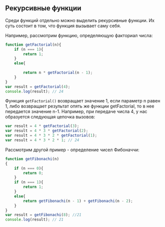 ## Рекурсивные функции

Среди функций отдельно можно выделить рекурсивные функции. Их суть состоит в том, что функция вызывает саму себя.

Например, рассмотрим функцию, определяющую факториал числа:

```js
function getFactorial(n){
	if (n === 1){
        return 1;
    }
    else{
        
		return n * getFactorial(n - 1);
    }
}
var result = getFactorial(4); 
console.log(result); // 24
```

Функция `getFactorial()` возвращает значение 1, если параметр n равен 1, либо возвращает результат опять же функции getFactorial, то в 
нее передается значение n-1. Например, при передаче числа 4, у нас образуется следующая цепочка вызовов:

```js
var result = 4 * getFactorial(3);
var result = 4 * 3 * getFactorial(2);
var result = 4 * 3 * 2 * getFactorial(1);
var result = 4 * 3 * 2 * 1; // 24
```

Рассмотрим другой пример - определение чисел Фибоначчи:

```js
function getFibonachi(n)
{
    if (n === 0){
		return 0;
    }
    if (n === 1){
        return 1;
    }
    else{
        return getFibonachi(n - 1) + getFibonachi(n - 2);
    }
}
var result = getFibonachi(8); //21 
console.log(result); // 21
```

